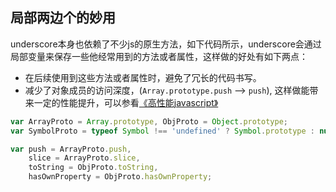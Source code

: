 ## 局部两边个的妙用
underscore本身也依赖了不少js的原生方法，如下代码所示，underscore会通过局部变量来保存一些他经常用到的方法或者属性，这样做的好处有如下两点：

- 在后续使用到这些方法或者属性时，避免了冗长的代码书写。
- 减少了对象成员的访问深度，(`Array.prototype.push` --> `push`), 这样做能带来一定的性能提升，可以参看[《高性能javascript》](https://book.douban.com/subject/5362856/)

```js
var ArrayProto = Array.prototype, ObjProto = Object.prototype;
var SymbolProto = typeof Symbol !== 'undefined' ? Symbol.prototype : null;

var push = ArrayProto.push,
    slice = ArrayProto.slice,
    toString = ObjProto.toString,
    hasOwnProperty = ObjProto.hasOwnProperty;
```